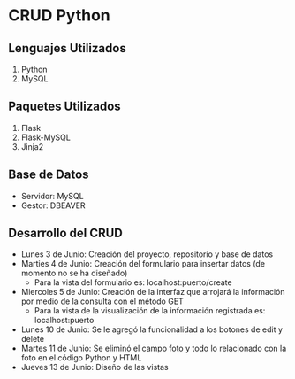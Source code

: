 # CRUD Python

## Lenguajes Utilizados
1. Python
1. MySQL

## Paquetes Utilizados
1. Flask
1. Flask-MySQL
1. Jinja2

## Base de Datos
- Servidor: MySQL
- Gestor: DBEAVER

## Desarrollo del CRUD
- Lunes 3 de Junio: Creación del proyecto, repositorio y base de datos
- Marties 4 de Junio: Creación del formulario para insertar datos (de momento no se ha diseñado)
    - Para la vista del formulario es: localhost:puerto/create
- Miercoles 5 de Junio: Creación de la interfaz que arrojará la información por medio de la consulta con el método GET
    - Para la vista de la visualización de la información registrada es: localhost:puerto
- Lunes 10 de Junio: Se le agregó la funcionalidad a los botones de edit y delete
- Martes 11 de Junio: Se eliminó el campo foto y todo lo relacionado con la foto en el código Python y HTML
- Jueves 13 de Junio: Diseño de las vistas